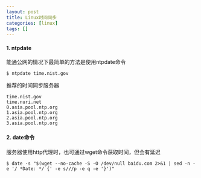 ```yaml
---
layout: post
title: Linux时间同步
categories: [linux]
tags: []
---
```


>  

#### 1. ntpdate

能通公网的情况下最简单的方法是使用ntpdate命令

```
$ ntpdate time.nist.gov
```

推荐的时间同步服务器

```
time.nist.gov
time.nuri.net
0.asia.pool.ntp.org
1.asia.pool.ntp.org
2.asia.pool.ntp.org
3.asia.pool.ntp.org
```

#### 2. date命令

服务器使用http代理时，也可通过wget命令获取时间，但会有延迟

```
$ date -s "$(wget --no-cache -S -O /dev/null baidu.com 2>&1 | sed -n -e '/ *Date: */ {' -e s///p -e q -e '}')"
```
